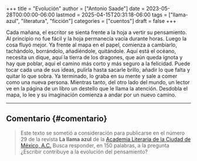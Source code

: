 +++
title = "Evolución"
author = ["Antonio Saade"]
date = 2023-05-28T00:00:00-06:00
lastmod = 2025-04-15T20:31:18-06:00
tags = ["llama-azul", "literatura", "ficción"]
categories = ["cuentos"]
draft = false
+++

Cada mañana, el escritor se sienta frente a la hoja a vertir su pensamiento. Al principio no fue fácil y la hoja permanecía vacía durante horas. Luego la cosa fluyó mejor. Ya frente al mapa en el papel, comienza a cambiarlo, tachándolo, borrándolo, añadiéndole, quitándole. Aquí está el océano, necesita un dique, aquí la tierra de los dragones, que aún queda ignota y hay que poblar, aquí el camino más corto y más seguro a la felicidad. Puede tocar cada una de sus ideas, pulirla hasta sacarle brillo, añadir lo que falta y quitar lo que sobra. Ya terminado, lo graba en su mente y sale a comer como una nueva persona. Mientras tanto, del otro lado del mundo, un lector ve en la página de un libro un destello que le llama la atención. Desdobla el mapa, lo lee y su imaginación comienza a andar por un nuevo camino.

---


## Comentario {#comentario}

> Este texto se sometió a consideración para publicarse en el número 29 de la revista **La llama azul** de la [Academia Literaria de la Ciudad de México, A.C.](https://www.facebook.com/acalitem/) Busca responder, en 150 palabras, a la pregunta ¿Escribir contribuye a la evolución del pensamiento?
